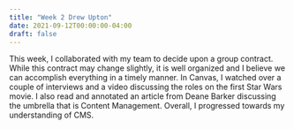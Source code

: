 ```yaml
---
title: "Week 2 Drew Upton"
date: 2021-09-12T00:00:00-04:00
draft: false
---
```


This week, I collaborated with my team to decide upon a group contract. While this contract may change slightly, it is well organized and I believe we can accomplish everything in a timely manner. In Canvas, I watched over a couple of interviews and a video discussing the roles on the first Star Wars movie. I also read and annotated an article from Deane Barker discussing the umbrella that is Content Management. Overall, I progressed towards my understanding of CMS. 
